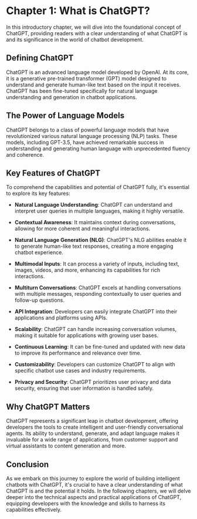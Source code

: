 Chapter 1: What is ChatGPT?
===========================

In this introductory chapter, we will dive into the foundational concept of ChatGPT, providing readers with a clear understanding of what ChatGPT is and its significance in the world of chatbot development.

Defining ChatGPT
----------------

ChatGPT is an advanced language model developed by OpenAI. At its core, it is a generative pre-trained transformer (GPT) model designed to understand and generate human-like text based on the input it receives. ChatGPT has been fine-tuned specifically for natural language understanding and generation in chatbot applications.

The Power of Language Models
----------------------------

ChatGPT belongs to a class of powerful language models that have revolutionized various natural language processing (NLP) tasks. These models, including GPT-3.5, have achieved remarkable success in understanding and generating human language with unprecedented fluency and coherence.

Key Features of ChatGPT
-----------------------

To comprehend the capabilities and potential of ChatGPT fully, it's essential to explore its key features:

* **Natural Language Understanding**: ChatGPT can understand and interpret user queries in multiple languages, making it highly versatile.

* **Contextual Awareness**: It maintains context during conversations, allowing for more coherent and meaningful interactions.

* **Natural Language Generation (NLG)**: ChatGPT's NLG abilities enable it to generate human-like text responses, creating a more engaging chatbot experience.

* **Multimodal Inputs**: It can process a variety of inputs, including text, images, videos, and more, enhancing its capabilities for rich interactions.

* **Multiturn Conversations**: ChatGPT excels at handling conversations with multiple messages, responding contextually to user queries and follow-up questions.

* **API Integration**: Developers can easily integrate ChatGPT into their applications and platforms using APIs.

* **Scalability**: ChatGPT can handle increasing conversation volumes, making it suitable for applications with growing user bases.

* **Continuous Learning**: It can be fine-tuned and updated with new data to improve its performance and relevance over time.

* **Customizability**: Developers can customize ChatGPT to align with specific chatbot use cases and industry requirements.

* **Privacy and Security**: ChatGPT prioritizes user privacy and data security, ensuring that user information is handled safely.

Why ChatGPT Matters
-------------------

ChatGPT represents a significant leap in chatbot development, offering developers the tools to create intelligent and user-friendly conversational agents. Its ability to understand, generate, and adapt language makes it invaluable for a wide range of applications, from customer support and virtual assistants to content generation and more.

Conclusion
----------

As we embark on this journey to explore the world of building intelligent chatbots with ChatGPT, it's crucial to have a clear understanding of what ChatGPT is and the potential it holds. In the following chapters, we will delve deeper into the technical aspects and practical applications of ChatGPT, equipping developers with the knowledge and skills to harness its capabilities effectively.
